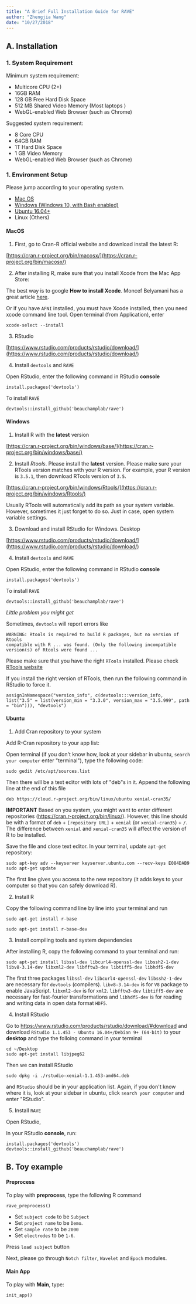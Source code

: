 ```yaml
---
title: "A Brief Full Installation Guide for RAVE"
author: "Zhengjia Wang"
date: "10/27/2018"
---
```


## A. Installation

### 1. System Requirement

Minimum system requirement:

- Multicore CPU (2+)
- 16GB RAM
- 128 GB Free Hard Disk Space
- 512 MB Shared Video Memory (Most laptops )
- WebGL-enabled Web Browser (such as Chrome)

Suggested system requirement:

- 8 Core CPU
- 64GB RAM
- 1T Hard Disk Space
- 1 GB Video Memory
- WebGL-enabled Web Browser (such as Chrome)


### 1. Environment Setup

Please jump according to your operating system.

+ [Mac OS](#macos)
+ [Windows (Windows 10, with Bash enabled)](#windows)
+ [Ubuntu 16.04+](#ubuntu)
+ Linux (Others)


#### MacOS

1. First, go to Cran-R official website and download install the latest R:

[https://cran.r-project.org/bin/macosx/](https://cran.r-project.org/bin/macosx/)

2. After installing R, make sure that you install Xcode from the Mac App Store:

The best way is to google **How to install Xcode**. Moncef Belyamani has a great article [here](https://www.moncefbelyamani.com/how-to-install-xcode-homebrew-git-rvm-ruby-on-mac/).

Or if you have `AFNI` installed, you must have Xcode installed, then you need xcode command line tool. Open terminal (from Application), enter

```
xcode-select --install
```

3. RStudio

[https://www.rstudio.com/products/rstudio/download/](https://www.rstudio.com/products/rstudio/download/)

4. Install `devtools` and `RAVE`

Open RStudio, enter the following command in RStudio **console**

```
install.packages('devtools')
```

To install `RAVE`

```
devtools::install_github('beauchamplab/rave')
```

#### Windows

1. Install R with the **latest** version

[https://cran.r-project.org/bin/windows/base/](https://cran.r-project.org/bin/windows/base/)

2. Install *Rtools*. Please install the **latest** version. Please make sure your RTools version matches with your R version. For example, your R version is `3.5.1`, then download RTools version of `3.5`. 

[https://cran.r-project.org/bin/windows/Rtools/](https://cran.r-project.org/bin/windows/Rtools/)

Usually RTools will automatically add its path as your system variable. However, sometimes it just forget to do so. Just in case, open system variable settings.

3. Download and install RStudio for Windows. Desktop

[https://www.rstudio.com/products/rstudio/download/](https://www.rstudio.com/products/rstudio/download/)

4. Install `devtools` and `RAVE`

Open RStudio, enter the following command in RStudio **console**

```
install.packages('devtools')
```

To install `RAVE`

```
devtools::install_github('beauchamplab/rave')
```

*Little problem you might get*

Sometimes, `devtools` will report errors like

```
WARNING: Rtools is required to build R packages, but no version of Rtools 
compatible with R ... was found. (Only the following incompatible 
version(s) of Rtools were found ...
```

Please make sure that you have the right `RTools` installed. Please check [RTools website](https://cran.r-project.org/bin/windows/Rtools/)

If you install the right version of RTools, then run the following command in RStudio to force it.

```
assignInNamespace("version_info", c(devtools:::version_info, list("3.5" = list(version_min = "3.3.0", version_max = "3.5.999", path = "bin"))), "devtools")
```


#### Ubuntu

1. Add Cran repository to your system

Add R-Cran repository to your app list:

Open terminal (if you don't know how, look at your sidebar in ubuntu, `search your computer` enter "terminal"), type the following code:

```
sudo gedit /etc/apt/sources.list
```

Then there will be a text editor with lots of "deb"s in it. Append the following line at the end of this file


```
deb https://cloud.r-project.org/bin/linux/ubuntu xenial-cran35/
```

**IMPORTANT** Based on you system, you might want to enter different repositories (https://cran.r-project.org/bin/linux/). However, this line should be with a format of `deb` + `[repository URL]` + `xenial` (or `xenial-cran35`) + `/`. The difference between `xenial` and `xenial-cran35` will affect the version of R to be installed.

Save the file and close text editor. In your terminal, update `apt-get` repository:

```
sudo apt-key adv --keyserver keyserver.ubuntu.com --recv-keys E084DAB9
sudo apt-get update
```

The first line gives you access to the new repository (it adds keys to your computer so that you can safely download R). 

2. Install R

Copy the following command line by line into your terminal and run

```
sudo apt-get install r-base
```

```
sudo apt-get install r-base-dev
```

3. Install compiling tools and system dependencies

After installing R, copy the following command to your terminal and run:

```
sudo apt-get install libssl-dev libcurl4-openssl-dev libssh2-1-dev libv8-3.14-dev libxml2-dev libfftw3-dev libtiff5-dev libhdf5-dev
```

The first three packages `libssl-dev` `libcurl4-openssl-dev` `libssh2-1-dev` are necessary for `devtools` (compilers). `libv8-3.14-dev` is for 
`V8` package to enable JavaScript. `libxml2-dev` is for `xml2`. `libfftw3-dev` `libtiff5-dev` are necessary for fast-fourier transformations and 
`libhdf5-dev` is for reading and writing data in open data format `HDF5`.

4. Install RStudio

Go to https://www.rstudio.com/products/rstudio/download/#download and download `RStudio 1.1.453 - Ubuntu 16.04+/Debian 9+ (64-bit)` to your **desktop** 
and type the folloing command in your terminal

```
cd ~/Desktop
sudo apt-get install libjpeg62
```

Then we can install RStudio

```
sudo dpkg -i ./rstudio-xenial-1.1.453-amd64.deb 
```

and `RStudio` should be in your application list. Again, if you don't know where it is, look at your sidebar in ubuntu, click `search your computer` and enter "RStudio".

5. Install `RAVE`

Open RStudio,

In your RStudio **console**, run:

```
install.packages('devtools')
devtools::install_github('beauchamplab/rave')
```


## B. Toy example


#### Preprocess

To play with **preprocess**, type the following R command 

```
rave_preprocess()
```

* Set `subject code` to be `Subject` 
* Set `project name` to be `Demo`.
* Set `sample rate` to be `2000`
* Set `electrodes` to be `1-6`.

Press `load subject` button

Next, please go through `Notch filter`, `Wavelet` and `Epoch` modules.


#### Main App

To play with **Main**, type:

```
init_app()
```
